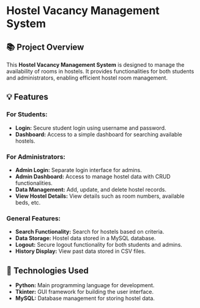 # **Hostel Vacancy Management System**

## **📚 Project Overview**

This **Hostel Vacancy Management System** is designed to manage the availability of rooms in hostels. It provides functionalities for both students and administrators, enabling efficient hostel room management.

## **💡 Features**

### **For Students:**
- **Login:** Secure student login using username and password.
- **Dashboard:** Access to a simple dashboard for searching available hostels.

### **For Administrators:**
- **Admin Login:** Separate login interface for admins.
- **Admin Dashboard:** Access to manage hostel data with CRUD functionalities.
- **Data Management:** Add, update, and delete hostel records.
- **View Hostel Details:** View details such as room numbers, available beds, etc.

### **General Features:**
- **Search Functionality:** Search for hostels based on criteria.
- **Data Storage:** Hostel data stored in a MySQL database.
- **Logout:** Secure logout functionality for both students and admins.
- **History Display:** View past data stored in CSV files.

## **🔧 Technologies Used**
- **Python:** Main programming language for development.
- **Tkinter:** GUI framework for building the user interface.
- **MySQL:** Database management for storing hostel data.
